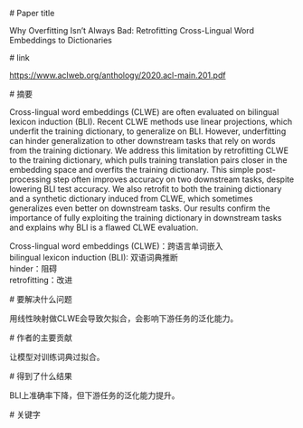 # Paper title

Why Overfitting Isn’t Always Bad: Retrofitting Cross-Lingual Word Embeddings to Dictionaries

# link

https://www.aclweb.org/anthology/2020.acl-main.201.pdf

# 摘要

Cross-lingual word embeddings (CLWE) are often evaluated on bilingual lexicon induction (BLI). Recent CLWE methods use linear projections, which underfit the training dictionary, to generalize on BLI. However, underfitting can hinder generalization to other downstream tasks that rely on words from the training dictionary. We address this limitation by retrofitting CLWE to the training dictionary, which pulls training translation pairs closer in the embedding space and overfits the training dictionary. This simple post-processing step often improves accuracy on two downstream tasks, despite lowering BLI test accuracy. We also retrofit to both the training dictionary and a synthetic dictionary induced from CLWE, which sometimes generalizes even better on downstream tasks. Our results confirm the importance of fully exploiting the training dictionary in downstream tasks and explains why BLI is a flawed CLWE evaluation.

Cross-lingual word embeddings (CLWE)：跨语言单词嵌入  
bilingual lexicon induction (BLI): 双语词典推断  
hinder：阻碍  
retrofitting：改进  

# 要解决什么问题

用线性映射做CLWE会导致欠拟合，会影响下游任务的泛化能力。  

# 作者的主要贡献

让模型对训练词典过拟合。  

# 得到了什么结果

BLI上准确率下降，但下游任务的泛化能力提升。  

# 关键字